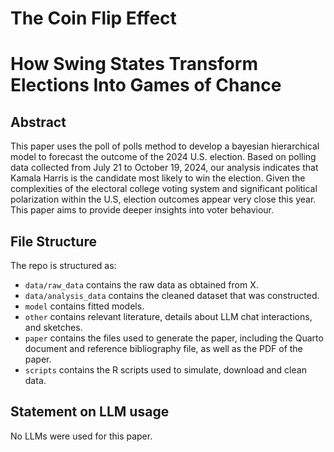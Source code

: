 # The Coin Flip Effect
# How Swing States Transform Elections Into Games of Chance

## Abstract
This paper uses the poll of polls method to develop a bayesian hierarchical model to forecast the outcome of the 2024 U.S. election. Based on polling data collected from July 21 to October 19, 2024, our analysis indicates that Kamala Harris is the candidate most likely to win the election. Given the complexities of the electoral college voting system and significant political polarization within the U.S, election outcomes appear very close this year. This paper aims to provide deeper insights into voter behaviour.

## File Structure

The repo is structured as:

-   `data/raw_data` contains the raw data as obtained from X.
-   `data/analysis_data` contains the cleaned dataset that was constructed.
-   `model` contains fitted models. 
-   `other` contains relevant literature, details about LLM chat interactions, and sketches.
-   `paper` contains the files used to generate the paper, including the Quarto document and reference bibliography file, as well as the PDF of the paper. 
-   `scripts` contains the R scripts used to simulate, download and clean data.


## Statement on LLM usage

No LLMs were used for this paper. 


